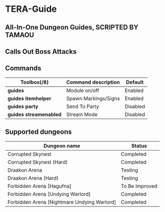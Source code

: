 
TERA-Guide
======

All-In-One Dungeon Guides, SCRIPTED BY TAMAOU
------
Calls Out Boss Attacks
-----
## Commands
Toolbox(/8) | Command description | Default
--- | --- | ---
**guides** | Module on/off	|	Enabled
**guides itemhelper**	|	Spawn Markings/Signs	|	Enabled
**guides party**	|	Send To Party	|	Disabled
**guides streamenabled**	|	Stream Mode	|	Disabled

## Supported dungeons
Dungeon name | Status
--- | ---
Corrupted Skynest | Completed
Corrupted Skynest (Hard) | Completed
Draakon Arena | Testing
Draakon Arena (Hard) | Testing
Forbidden Arena [Hagufna] | To Be Improved
Forbidden Arena [Undying Warlord] | Completed
Forbidden Arena [Nightmare Undying Warlord]| Completed

